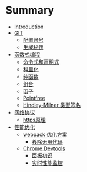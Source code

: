 # Summary
* [Introduction](README.md)
* [GIT](GIT/READ.md)
	* [配置账号](GIT/configAccount.md)
	* [生成秘钥](GIT/generateKey.md)
* [函数式编程]()	
	* [命令式和声明式](FuncPro/introduce.md)
	* [科里化](FuncPro/curry.md)
	* [纯函数](FuncPro/pureFunc.md)
	* [组合](FuncPro/compose.md)
	* [函子](FuncPro/functor.md)
	* [Pointfree](FuncPro/functor.md)
	* [Hindley-Milner 类型签名](FuncPro/functor.md)
* [网络协议]()
    * [https原理]()	
* [性能优化]()
	* [webpack 优化方案](WebOpt/webpack.md)
	    * [移除无用代码](WebOpt/tree-shaking.md)
	* [Chrome Devtools]()  
	    * [面板初识]()
	    * [实时性能监控](WebOpt/real-time-performance-monitoring.md)